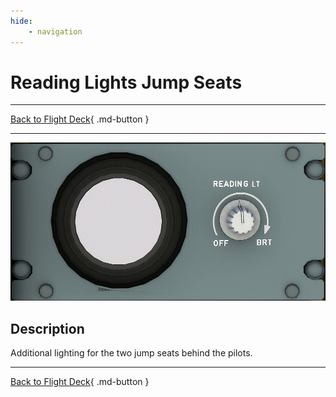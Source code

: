 ```yaml
---
hide:
    - navigation
---
```


# Reading Lights Jump Seats

---

[Back to Flight Deck](../flight-deck.md){ .md-button }

---

![Reading Lights Jumb Seats](../../assets/a32nx-briefing/overhead-aft-panel/Reading-Lights.png "Reading Lights Jump Seats")

## Description

Additional lighting for the two jump seats behind the pilots.

---

[Back to Flight Deck](../flight-deck.md){ .md-button }

